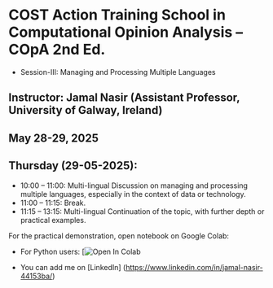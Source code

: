 # COST Action Training School in Computational Opinion Analysis – COpA 2nd Ed.

* Session-III: Managing and Processing Multiple Languages
## Instructor: Jamal Nasir (Assistant Professor, University of Galway, Ireland)


## May 28-29, 2025 

## Thursday (29-05-2025):

* 10:00 – 11:00: Multi-lingual Discussion on managing and processing multiple languages, especially in the context of data or technology.  
* 11:00 – 11:15: Break.
* 11:15 – 13:15: Multi-lingual Continuation of the topic, with further depth or practical examples.  
 

For the practical demonstration, open notebook on Google Colab:


- For Python users: [![Open In
  Colab](https://colab.research.google.com/drive/12L5c4hpiGgLRbOE9YxCEQqhaLXhyHK8O?usp=sharing)


* You can add me on [LinkedIn] (https://www.linkedin.com/in/jamal-nasir-44153ba/)